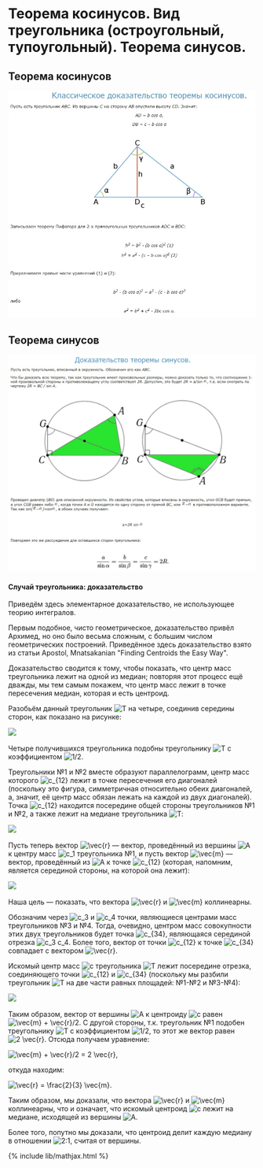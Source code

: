 # Теорема косинусов. Вид треугольника (остроугольный, тупоугольный). Теорема синусов.
## Теорема косинусов
![Доказательство т. кос.](cos.jpg)
## Теорема синусов
![Доказательство т. син.](sin.jpg)

<h4 id="header_6">Случай треугольника: доказательство</h4>
    <p>Приведём здесь элементарное доказательство, не использующее теорию интегралов. </p>
    <p>Первым подобное, чисто геометрическое, доказательство привёл Архимед, но оно было весьма сложным, с большим
        числом геометрических построений. Приведённое здесь доказательство взято из статьи Apostol, Mnatsakanian
        "Finding Centroids the Easy Way".</p>
    <p>Доказательство сводится к тому, чтобы показать, что центр масс треугольника лежит на одной из медиан; повторяя
        этот процесс ещё дважды, мы тем самым покажем, что центр масс лежит в точке пересечения медиан, которая и есть
        центроид.</p>
    <p>Разобьём данный треугольник <img class="tex" src="../tex2png/cache/0e738dc1c640233f2c460e261c522f78.png" alt="T">
        на четыре, соединив середины сторон, как показано на рисунке:</p>
    <p><img src="/algo/centroids_1.jpg"></p>
    <p>Четыре получившихся треугольника подобны треугольнику <img class="tex"
            src="../tex2png/cache/0e738dc1c640233f2c460e261c522f78.png" alt="T"> с коэффициентом <img class="tex"
            src="../tex2png/cache/e8c10a24565fd4a9da8e3ea9e464fec9.png" alt="1/2">.</p>
    <p>Треугольники №1 и №2 вместе образуют параллелограмм, центр масс которого <img class="tex"
            src="../tex2png/cache/58390d91c72a3448176ac07726eb622b.png" alt="c_{12}"> лежит в точке пересечения его
        диагоналей (поскольку это фигура, симметричная относительно обеих диагоналей, а, значит, её центр масс обязан
        лежать на каждой из двух диагоналей). Точка <img class="tex"
            src="../tex2png/cache/58390d91c72a3448176ac07726eb622b.png" alt="c_{12}"> находится посередине общей стороны
        треугольников №1 и №2, а также лежит на медиане треугольника <img class="tex"
            src="../tex2png/cache/0e738dc1c640233f2c460e261c522f78.png" alt="T">:</p>
    <p><img src="/algo/centroids_2.jpg"></p>
    <p>Пусть теперь вектор <img class="tex" src="../tex2png/cache/e77f13f6d02eabc9ec2e5ced8ce6cd22.png" alt="\vec{r}"> —
        вектор, проведённый из вершины <img class="tex" src="../tex2png/cache/b5f17df636a8bd667d2f5c3404ed82e7.png"
            alt="A"> к центру масс <img class="tex" src="../tex2png/cache/b06d49dbb8e3290786f17ec1eb3a24d7.png"
            alt="c_1"> треугольника №1, и пусть вектор <img class="tex"
            src="../tex2png/cache/c7813586615133f30dc6bea31d47d020.png" alt="\vec{m}"> — вектор, проведённый из <img
            class="tex" src="../tex2png/cache/b5f17df636a8bd667d2f5c3404ed82e7.png" alt="A"> к точке <img class="tex"
            src="../tex2png/cache/58390d91c72a3448176ac07726eb622b.png" alt="c_{12}"> (которая, напомним, является
        серединой стороны, на которой она лежит):</p>
    <p><img src="/algo/centroids_3.jpg"></p>
    <p>Наша цель — показать, что вектора <img class="tex" src="../tex2png/cache/e77f13f6d02eabc9ec2e5ced8ce6cd22.png"
            alt="\vec{r}"> и <img class="tex" src="../tex2png/cache/c7813586615133f30dc6bea31d47d020.png" alt="\vec{m}">
        коллинеарны.</p>
    <p>Обозначим через <img class="tex" src="../tex2png/cache/b6cdefa6632857f6103c69e89d63959b.png" alt="c_3"> и <img
            class="tex" src="../tex2png/cache/fa7e7d621fc814616d39ab07ab2122b0.png" alt="c_4"> точки, являющиеся
        центрами масс треугольников №3 и №4. Тогда, очевидно, центром масс совокупности этих двух треугольников будет
        точка <img class="tex" src="../tex2png/cache/23a227f74feb4eedcf0c70ea6ab2a5a2.png" alt="c_{34}">, являющаяся
        серединой отрезка <img class="tex" src="../tex2png/cache/9b19f5c25331fe6a005fb01006ba1aab.png" alt="c_3 c_4">.
        Более того, вектор от точки <img class="tex" src="../tex2png/cache/58390d91c72a3448176ac07726eb622b.png"
            alt="c_{12}"> к точке <img class="tex" src="../tex2png/cache/23a227f74feb4eedcf0c70ea6ab2a5a2.png"
            alt="c_{34}"> совпадает с вектором <img class="tex"
            src="../tex2png/cache/e77f13f6d02eabc9ec2e5ced8ce6cd22.png" alt="\vec{r}">.</p>
    <p>Искомый центр масс <img class="tex" src="../tex2png/cache/fdabaa70e1c423d289836bd4624e9e4e.png" alt="c">
        треугольника <img class="tex" src="../tex2png/cache/0e738dc1c640233f2c460e261c522f78.png" alt="T"> лежит
        посередине отрезка, соединяющего точки <img class="tex"
            src="../tex2png/cache/58390d91c72a3448176ac07726eb622b.png" alt="c_{12}"> и <img class="tex"
            src="../tex2png/cache/23a227f74feb4eedcf0c70ea6ab2a5a2.png" alt="c_{34}"> (поскольку мы разбили треугольник
        <img class="tex" src="../tex2png/cache/0e738dc1c640233f2c460e261c522f78.png" alt="T"> на две части равных
        площадей: №1-№2 и №3-№4):</p>
    <p><img src="/algo/centroids_4.jpg"></p>
    <p>Таким образом, вектор от вершины <img class="tex" src="../tex2png/cache/b5f17df636a8bd667d2f5c3404ed82e7.png"
            alt="A"> к центроиду <img class="tex" src="../tex2png/cache/fdabaa70e1c423d289836bd4624e9e4e.png" alt="c">
        равен <img class="tex" src="../tex2png/cache/897bfceedc0f2bdf16c23b7a2b6a0912.png" alt="\vec{m} + \vec{r}/2">. С
        другой стороны, т.к. треугольник №1 подобен треугольнику <img class="tex"
            src="../tex2png/cache/0e738dc1c640233f2c460e261c522f78.png" alt="T"> с коэффициентом <img class="tex"
            src="../tex2png/cache/e8c10a24565fd4a9da8e3ea9e464fec9.png" alt="1/2">, то этот же вектор равен <img
            class="tex" src="../tex2png/cache/90433486bbbfd8a677d534cddcb371e5.png" alt="2 \vec{r}">. Отсюда получаем
        уравнение:</p>
    <p></p>
    <p class="formula"><img class="tex" src="../tex2png/cache/0a64e37d9a9f82228c533a4c73e7b658.png"
            alt=" \vec{m} + \vec{r}/2 = 2 \vec{r}, "></p>
    <p>откуда находим:</p>
    <p></p>
    <p class="formula"><img class="tex" src="../tex2png/cache/b94ea7dec62339a6463f3cf5462b8ea5.png"
            alt=" \vec{r} = \frac{2}{3} \vec{m}. "></p>
    <p>Таким образом, мы доказали, что вектора <img class="tex"
            src="../tex2png/cache/e77f13f6d02eabc9ec2e5ced8ce6cd22.png" alt="\vec{r}"> и <img class="tex"
            src="../tex2png/cache/c7813586615133f30dc6bea31d47d020.png" alt="\vec{m}"> коллинеарны, что и означает, что
        искомый центроид <img class="tex" src="../tex2png/cache/fdabaa70e1c423d289836bd4624e9e4e.png" alt="c"> лежит на
        медиане, исходящей из вершины <img class="tex" src="../tex2png/cache/b5f17df636a8bd667d2f5c3404ed82e7.png"
            alt="A">.</p>
    <p>Более того, попутно мы доказали, что центроид делит каждую медиану в отношении <img class="tex"
            src="../tex2png/cache/0b6584d85913c7cc17f605523732ffc7.png" alt="2:1">, считая от вершины.</p>
    <p></p>
    <p></p>
    <p></p><a name="7"></a>

{% include lib/mathjax.html %}
